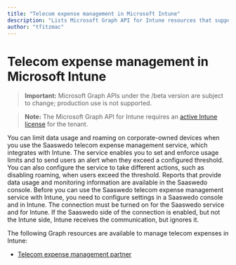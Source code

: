 ---title: "Telecom expense management in Microsoft Intune"description: "Lists Microsoft Graph API for Intune resources that support telecom expense management solutions integrated into Intune, such as Saaswedo."author: "tfitzmac"---# Telecom expense management in Microsoft Intune> **Important:** Microsoft Graph APIs under the /beta version are subject to change; production use is not supported.> **Note:** The Microsoft Graph API for Intune requires an [active Intune license](https://go.microsoft.com/fwlink/?linkid=839381) for the tenant.You can limit data usage and roaming on corporate-owned devices when you use the Saaswedo telecom expense management service, which integrates with Intune. The service enables you to set and enforce usage limits and to send users an alert when they exceed a configured threshold. You can also configure the service to take different actions, such as disabling roaming, when users exceed the threshold. Reports that provide data usage and monitoring information are available in the Saaswedo console. Before you can use the Saaswedo telecom expense management service with Intune, you need to configure settings in a Saaswedo console and in Intune. The connection must be turned on for the Saaswedo service and for Intune. If the Saaswedo side of the connection is enabled, but not the Intune side, Intune receives the communication, but ignores it.The following Graph resources are available to manage telecom expenses in Intune:- [Telecom expense management partner](intune-tem-telecomexpensemanagementpartner.md)